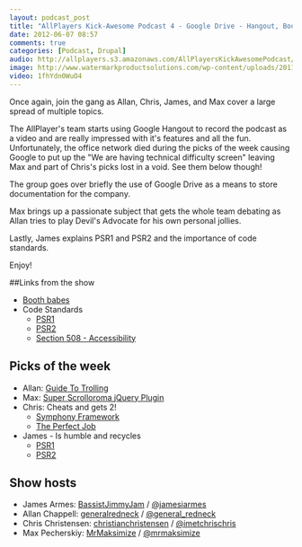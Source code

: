 ```yaml
---
layout: podcast_post
title: "AllPlayers Kick-Awesome Podcast 4 - Google Drive - Hangout, Booth Babes, and Code Standards"
date: 2012-06-07 08:57
comments: true
categories: [Podcast, Drupal]
audio: http://allplayers.s3.amazonaws.com/AllPlayersKickAwesomePodcast/05-28-1021--Number-4.mp3
image: http://www.watermarkproductsolutions.com/wp-content/uploads/2011/03/hh_standards_and_codes.jpg
video: 1fhYdn0WuO4
---
```


Once again, join the gang as Allan, Chris, James, and Max cover a large spread of multiple topics.

The AllPlayer's team starts using Google Hangout to record the podcast as a video and are really impressed with it's features and all the fun. Unfortunately, the office network died during the picks of the week causing Google to put up the "We are having technical difficulty screen" leaving Max and part of Chris's picks lost in a void. See them below though!

The group goes over briefly the use of Google Drive as a means to store documentation for the company.

Max brings up a passionate subject that gets the whole team debating as Allan tries to play Devil's Advocate for his own personal jollies.

Lastly, James explains PSR1 and PSR2 and the importance of code standards.

Enjoy!

##Links from the show

* [Booth babes](http://drupaldork.com/2012/05/lets-talk-about-sex)
* Code Standards
  * [PSR1](https://github.com/pmjones/fig-standards/blob/psr-1-style-guide/proposed/PSR-1-basic.md)
  * [PSR2]( https://github.com/pmjones/fig-standards/blob/psr-1-style-guide/proposed/PSR-2-advanced.md)
  * [Section 508 - Accessibility](http://www.access-board.gov/sec508/guide/1194.22.htm)


## Picks of the week

* Allan: [Guide To Trolling](http://www.dedoimedo.com/life/guide-trolling.html)
* Max: [Super Scrolloroma jQuery Plugin](http://johnpolacek.github.com/superscrollorama/)
* Chris: Cheats and gets 2!
  * [Symphony Framework](http://symfony.com/get_started)
  * [The Perfect Job](http://pinboard.in/u:wimleers/t:ThePerfectJob)
* James - Is humble and recycles
  * [PSR1](https://github.com/pmjones/fig-standards/blob/psr-1-style-guide/proposed/PSR-1-basic.md)
  * [PSR2]( https://github.com/pmjones/fig-standards/blob/psr-1-style-guide/proposed/PSR-2-advanced.md)

## Show hosts

* James Armes: [BassistJimmyJam](http://drupal.org/user/284457) / [@jamesiarmes](https://twitter.com/jamesiarmes)
* Allan Chappell: [generalredneck](http://drupal.org/user/368854) / [@general_redneck](https://twitter.com/general_redneck)
* Chris Christensen: [christianchristensen](http://drupal.org/user/595250) / [@imetchrischris](https://twitter.com/imetchrischris)
* Max Pecherskiy: [MrMaksimize](http://drupal.org/user/801596) / [@mrmaksimize](https://twitter.com/mrmaksimize)
